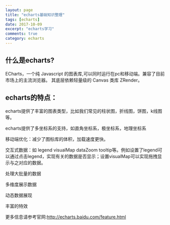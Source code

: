 ```yaml
---
layout: page
title: "echarts基础知识整理"
tags: [echarts]
date: 2017-10-09
excerpt: "echarts学习"
comments: true
category: echarts
---
```

## 什么是echarts?
ECharts，一个纯 Javascript 的图表库,可以同时运行在pc和移动端。兼容了目前市场上的主流浏览器。
其底层依赖轻量级的 Canvas 类库 ZRender。

## echarts的特点：
  echarts提供了丰富的图表类型，比如我们常见的柱状图，折线图，饼图，k线图等。
  
  echarts提供了多坐标系的支持，如直角坐标系，极坐标系，地理坐标系
  
  移动端优化：减少了图标库的体积，加载速度更快。
  
  交互式数据：如 legend visualMap dataZoom tooltip等。例如设置了legend可以通过点击legend，实现有关的数据是否显示；设置visualMap可以实现拖拽显示与之对应的数据。

  处理大批量的数据
  
  多维度展示数据
  
  动态数据展现
  
  丰富的特效

更多信息请参考官网:<http://echarts.baidu.com/feature.html> 
